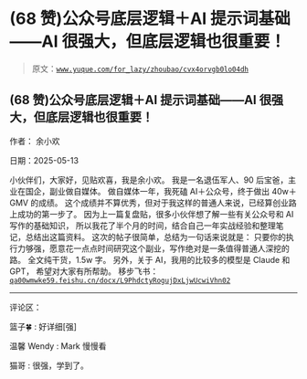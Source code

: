 # (68 赞)公众号底层逻辑＋AI 提示词基础——AI 很强大，但底层逻辑也很重要！

> 原文：[`www.yuque.com/for_lazy/zhoubao/cvx4orvgb0lo04dh`](https://www.yuque.com/for_lazy/zhoubao/cvx4orvgb0lo04dh)

## (68 赞)公众号底层逻辑＋AI 提示词基础——AI 很强大，但底层逻辑也很重要！

作者： 余小欢

日期：2025-05-13

小伙伴们，大家好，见贴欢喜，我是余小欢。 我是一名退伍军人、90 后宝爸，主业在国企，副业做自媒体。
做自媒体一年，我死磕 AI＋公众号，终于做出 40w＋GMV 的成绩。 这个成绩并不算优秀，但对于我这样的普通人来说，已经算创业路上成功的第一步了。
因为上一篇复盘贴，很多小伙伴想了解一些有关公众号和 AI 写作的基础知识， 所以我花了半个月的时间，结合自己一年实战经验和整理笔记，总结出这篇资料。
这次的帖子很简单，总结为一句话来说就是： 只要你的执行力够强，愿意花一点点时间研究这个副业，写作绝对是一条值得普通人深挖的路。 全文纯干货，1.5w 字。
另外，关于 AI，我用的比较多的模型是 Claude 和 GPT， 希望对大家有所帮助。 移步飞书： [`qa00wmwke59.feishu.cn/docx/L9PhdctyRogujDxLjwUcwiVhn02`](https://qa00wmwke59.feishu.cn/docx/L9PhdctyRogujDxLjwUcwiVhn02)

* * *

评论区：

篮子🍀 : 好详细[强]

温馨 Wendy : Mark 慢慢看

猫哥 : 很强，学到了。
